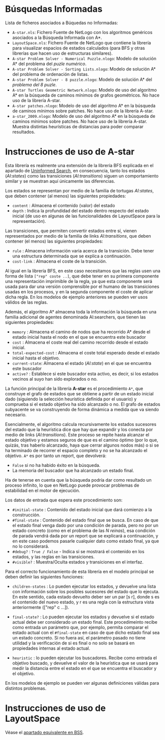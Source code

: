 # Búsquedas Informadas

Lista de ficheros asociados a Búquedas no Informadas:

+ `A-star.nls`:	Fichero Fuente de NetLogo con los algoritmos genéricos asociados a la Búsqueda Informada con A*.
+ `LayoutSpace.nls`:	Fichero Fuente de NetLogo que contiene la librería para visualizar espacios de estados calculados (para BFS y otras librerías que hacen uso de estructuras similares).
+ `A-star Problem Solver - Numerical Puzzle.nlogo`:	Modelo de solución A* del problema del _puzle numérico_.
+ `A-star Problem Solver - Sorting Lists.nlogo`:	Modelo de solución A* del problema de ordenación de listas.
+ `A-star Problem Solver - 8 puzzle.nlogo`:	Modelo de solución A* del _problema del 8 puzle_.
+ `A-star Turtles Geometric Network.nlogo`:	Modelo de uso del algoritmo A* en la búsqueda de caminos mínimos de grafos geométricos. No hace uso de la librería A-star.
+ `A-star patches.nlogo`:	Modelo de uso del algoritmo A* en la búsqueda de caminos mínimos sobre patches. No hace uso de la librería A-star.
+ `a-star_2009.nlogo`:	Modelo de uso del algoritmo A* en la búsqueda de caminos mínimos sobre patches. No hace uso de la librería A-star. Muestra distintas heurísticas de distancias para poder comparar resultados.

# Instrucciones de uso de A-star

Esta librería es realmente una extensión de la librería BFS explicada en el apartado de [Uninformed Search](https://github.com/fsancho/IA/tree/master/02.%20Uninformed%20Search), en consecuencia, tanto los estados (_AI:states_) como las transiciones (_AI:transitions_) siguen un comportamiento similar y se muestran aquí únicamente las diferencias.

Los estados se representan por medio de la familia de tortugas _AI:states_, que deben contener (al menos) las siguientes propiedades:

+ `content` : Almacena el contenido (valor) del estado
+ `depth` : Indica la profundidad del estado dentro respecto del estado inicial (de uso en algunas de las funcionalidades de LayoutSpace para la representación).

Las transiciones, que permiten convertir estados entre sí, vienen representados por medio de la familia de links _AI:transitions_, que deben contener (el menos) las siguientes propiedades:

+ `rule` : Almacena información varia acerca de la transición. Debe tener una estructura determinada que se explica a continuación.
+ `cost-link` : Almacena el coste de la transición.

Al igual en la librería BFS, en este caso necesitamos que las reglas usen una forma de lista `["rep" coste ..]`,  que debe tener en su primera componente una representación imprimible de la regla, ya que esta componente será usada para dar una versión comprensible por el humano de las transiciones usadas en los procesos, y en la segunda componente el coste de aplicar dicha regla. En los modelos de ejemplo anteriores se pueden ver usos válidos de las reglas.

Además, el algoritmo A* almacena toda la información la búsqueda en una familia adicional de agentes denominada AI:searchers, que tienen las siguientes propiedades:

+ `memory` : Almacena el camino de nodos que ha recorrido A* desde el estado inicial hasta el nodo en el que se encuentra este buscador
+ `cost` : Almacena el coste real del camino recorrido desde el estado inicial.
+ `total-expected-cost` : Almacena el coste total esperado desde el estado inicial hasta el objetivo.
+ `current-state`: Almacena el estado (_AI:state_) en el que se encuentra este buscador
+ `active?` : Establece si este buscador esta activo, es decir, si los estados vecinos al suyo han sido explorados o no.

La función principal de la librería **A-star** es el procedimiento `A*`, que construye el grafo de estados que se obtiene a partir de un estado inicial dado (siguiendo la selección heurística definida por el usuario) y comprueba si el estado objetivo ha sido alcanzado o no. El grafo de estados subyacente se va construyendo de forma dinámica a medida que va siendo necesario. 

Esencialmente, el algoritmo calcula recursivamente los estados sucesores del estado que la heurística dice que hay que expandir y los conecta por medio de links (_AI:transitions_). Este proceso se repite hasta alcanzar el estado objetivo y estamos seguros de que es el camino óptimo (por lo que, quizás, tras haberlo alcanzado, haya que cerrar algunos nodos más) o si se ha terminado de recorrer el espacio completo y no se ha alcanzado el objetivo. `A*` es por tanto un report, que devolverá:

+ `False` si no ha habido éxito en la búsqueda.
+ La memoria del buscador que ha alcanzado un estado final.

Ha de tenerse en cuenta que la búsqueda podría dar como resultado un proceso infinito, lo que en NetLogo puede provocar problemas de estabilidad en el motor de ejecución.

Los datos de entrada que espera este procedimiento son:

+ `#initial-state` : Contenido del estado inicial que dará comienzo a la construcción.
+ `#final-state` : Contenido del estado final que se busca. En caso de que el estado final venga dado por una condición de parada, pero no por un estado concreto (como en el problema de las _N reinas_), esa condición de parada vendrá dada por un report que se explicará a continuación, y en este caso podemos pasarle cualquier dato como estado final, ya que no lo considerará.
+ `#debug?` : `True / False` - Indica si se mostrará el contenido en los estados, y las reglas en las transiciones.
+ `#visible?` : Muestra/Oculta estados y transiciones en el interfaz.

Para el correcto funcionamiento de esta librería en el modelo principal se deben definir las siguientes funciones:

+ `children-states` : Lo pueden ejecutar los estados, y devuelve una lista con información sobre los posibles sucesores del estado que lo ejecuta. En este sentido, cada estado devuelto deber ser un par [s r], donde s es el contenido del nuevo estado, y r es una regla con la estructura vista anteriormente (["rep" c ...]).

+ `final-state?` : Lo pueden ejecutar los estados y devuelve si el estado actual debe ser considerado un estado final. Este procedimeinto recibe como entrada un parámetro que, por ejemplo, permita comparar el estado actual con el `#final-state` en caso de que dicho estado final sea un estado concreto. Si no fuera así, el parámetro pasado no tiene utilidad y la verificación de si es final o no solo se basará en propiedades internas al estado actual.

+ `heuristic` : lo pueden ejecutar los buscadores. Recibe como entrada el objetivo buscado, y devuelve el valor de la heurística que se usará para medir la distancia entre el estado en el que se encuentra el buscador y el objetivo.

En los modelos de ejemplo se pueden ver algunas definiciones válidas para distintos problemas.

# Instrucciones de uso de LayoutSpace

Véase el [apartado equivalente en BSS](https://github.com/fsancho/IA/blob/master/01.%20State%20Space%20Search/README.md).
